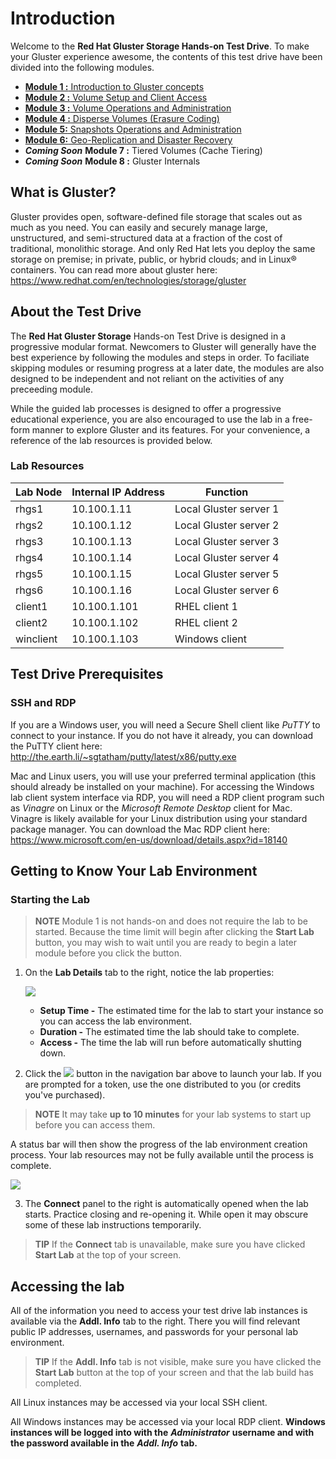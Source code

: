 # Introduction

Welcome to the **Red Hat Gluster Storage Hands-on Test Drive**. To make your Gluster experience awesome, the contents of this test drive have been divided into the following modules.

- <a href="gluster-module-1/">**Module 1 :** Introduction to Gluster concepts</a>
- <a href="gluster-module-2/">**Module 2 :** Volume Setup and Client Access</a>
- <a href="gluster-module-3/">**Module 3 :** Volume Operations and Administration</a>
- <a href="gluster-module-4/">**Module 4 :** Disperse Volumes (Erasure Coding)</a>
- <a href="gluster-module-5/">**Module 5:** Snapshots Operations and Administration</a>
- <a href="gluster-module-6/">**Module 6:** Geo-Replication and Disaster Recovery</a>
- ***Coming Soon*** **Module 7 :** Tiered Volumes (Cache Tiering)
- ***Coming Soon*** **Module 8 :** Gluster Internals

## What is Gluster?

Gluster provides open, software-defined file storage that scales out as much as you need. You can easily and securely manage large, unstructured, and semi-structured data at a fraction of the cost of traditional, monolithic storage. And only Red Hat lets you deploy the same storage on premise; in private, public, or hybrid clouds; and in Linux® containers. You can read more about gluster here: <https://www.redhat.com/en/technologies/storage/gluster>

## About the Test Drive

The **Red Hat Gluster Storage** Hands-on Test Drive is designed in a progressive modular format. Newcomers to Gluster will generally have the best experience by following the modules and steps in order. To faciliate skipping modules or resuming progress at a later date, the modules are also designed to be independent and not reliant on the activities of any preceeding module.

While the guided lab processes is designed to offer a progressive educational experience, you are also encouraged to use the lab in a free-form manner to explore Gluster and its features. For your convenience, a reference of the lab resources is provided below.

### Lab Resources

| Lab Node  | Internal IP Address | Function               |
|-----------|---------------------|------------------------|
| rhgs1     | 10.100.1.11         | Local Gluster server 1 |
| rhgs2     | 10.100.1.12         | Local Gluster server 2 |
| rhgs3     | 10.100.1.13         | Local Gluster server 3 |
| rhgs4     | 10.100.1.14         | Local Gluster server 4 |
| rhgs5     | 10.100.1.15         | Local Gluster server 5 |
| rhgs6     | 10.100.1.16         | Local Gluster server 6 |
| client1   | 10.100.1.101        | RHEL client 1          |
| client2   | 10.100.1.102        | RHEL client 2          |
| winclient | 10.100.1.103        | Windows client         |

## Test Drive Prerequisites

### SSH and RDP
If you are a Windows user, you will need a Secure Shell client like *PuTTY* to connect to your instance. If you do not have it already, you can download the PuTTY client here: <http://the.earth.li/~sgtatham/putty/latest/x86/putty.exe>

Mac and Linux users, you will use your preferred terminal application (this should already be installed on your machine). For accessing the Windows lab client system interface via RDP, you will need a RDP client program such as *Vinagre* on Linux or the *Microsoft Remote Desktop* client for Mac. Vinagre is likely available for your Linux distribution using your standard package manager. You can download the Mac RDP client here: <https://www.microsoft.com/en-us/download/details.aspx?id=18140>

## Getting to Know Your Lab Environment

### Starting the Lab

> **NOTE** Module 1 is not hands-on and does not require the lab to be started. Because the time limit will begin after clicking the **Start Lab** button, you may wish to wait until you are ready to begin a later module before you click the button.

1. On the **Lab Details** tab to the right, notice the lab properties:

   ![](http://us-west-2-aws-training.s3.amazonaws.com/awsu-spl/spl02-working-ebs/media/image004.png)

   - **Setup Time -** The estimated time for the lab to start your instance so you can access the lab environment.
   - **Duration -** The estimated time the lab should take to complete.
   - **Access -** The time the lab will run before automatically shutting down.

<ol start="2"><li>Click the <img src="http://us-west-2-aws-training.s3.amazonaws.com/awsu-spl/spl02-working-ebs/media/image005.png"> button in the navigation bar above to launch your lab. If you are prompted for a token, use the one distributed to you (or credits you've purchased).</li></ol>

> **NOTE** It may take **up to 10 minutes** for your lab systems to start up before you can access them.

   A status bar will then show the progress of the lab environment creation process. Your lab resources may not be fully available until the process is complete.

   ![](http://us-west-2-aws-training.s3.amazonaws.com/awsu-spl/spl02-working-ebs/media/image006.png)

<ol start="3"><li>The <strong>Connect</strong> panel to the right is automatically opened when the lab starts. Practice closing and re-opening it. While open it may obscure some of these lab instructions temporarily.</li></ol>

> **TIP** If the **Connect** tab is unavailable, make sure you have clicked **Start Lab** at the top of your screen.


## Accessing the lab

All of the information you need to access your test drive lab instances is available via the **Addl. Info** tab to the right. There you will find relevant public IP addresses, usernames, and passwords for your personal lab environment.

> **TIP** If the **Addl. Info** tab is not visible, make sure you have clicked the **Start Lab** button at the top of your screen and that the lab build has completed.

All Linux instances may be accessed via your local SSH client.

All Windows instances may be accessed via your local RDP client. **Windows instances will be logged into with the** ***Administrator*** **username and with the password available in the** ***Addl. Info*** **tab.**
